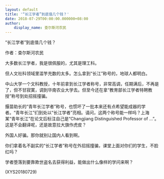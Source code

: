 ```yaml
---
layout: default
title: '“长江学者”到底值几个钱？'
date: 2018-07-29T00:00:00.000000+08:00
author:
    display_name: 查尔斯河农民
---
```


“长江学者”到底值几个钱？

作者：查尔斯河农民

大多数长江学者，我是很佩服的，尤其是理工科。

但人文社科领域里滥竽充数的太多。怎么拿到“长江”称号的，地球人都明白。

中山大学一个文科教授，十年前拿到长江学者称号，非常高调，任期满后，不再是了，但不甘寂寞，调到华南农业大学去。但至今还在拿“教育部长江学者特聘教授”称号到处招摇撞骗。

揠苗助长的“青年长江学者”称号，也惯坏了一批本来还有点希望能成器的学者。“青年长江”们到处以“长江学者”亮相。请问，这两个称号能一样吗？上海某“青年长江”在论文后标注自己是“Changjiang Distinguished Professor of ...”。这是不会翻译呢，还是故意拉大旗作虎皮？

外国人好骗。那你就别让国内人看到啊。

你们拿着名不副实的“长江学者”称号在外招摇撞骗，课堂上面对你们的学生，不脸红吗？

学者堕落到要靠欺世盗名去获得利益，能做出什么像样的学问来啊？

(XYS20180729)

